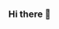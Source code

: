 <!--
**idledaydreamer/idledaydreamer** is a ✨ _special_ ✨ repository because its `README.md` (this file) appears on your GitHub profile.

Here are some ideas to get you started:

- 🔭 I’m currently working on ...
- 🌱 I’m currently learning ...
- 👯 I’m looking to collaborate on ...
- 🤔 I’m looking for help with ...
- 💬 Ask me about ...
- 📫 How to reach me: ...
- 😄 Pronouns: ...
- ⚡ Fun fact: ...
-->

### Hi there 👋


<!-- ![header](https://capsule-render.vercel.app/api?type=rect&color=gradient&text=%20%20IDLEDAY%20%20&fontAlign=22&fontSize=30&textBg=true&desc=완주를%20향하여%20나아가는%20백엔드%20개발자%20%27정예현%27입니다&descAlign=65&descAlignY=50&animation=twinkling)
 -->
